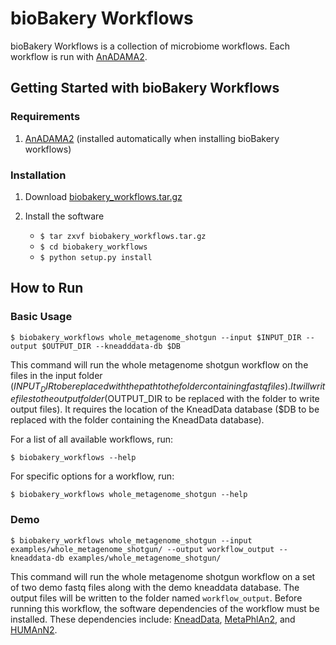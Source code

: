 # bioBakery Workflows #

bioBakery Workflows is a collection of microbiome workflows. Each workflow is run with [AnADAMA2](https://bitbucket.org/biobakery/anadama2).

## Getting Started with bioBakery Workflows ##

### Requirements ###
1. [AnADAMA2](https://bitbucket.org/biobakery/anadama2) (installed automatically when installing bioBakery workflows)

### Installation ###

1. Download [biobakery_workflows.tar.gz](https://bitbucket.org/biobakery/biobakery_workflows/get/tip.tar.gz)

2. Install the software
    * ``$ tar zxvf biobakery_workflows.tar.gz``
    * ``$ cd biobakery_workflows``
    * ``$ python setup.py install``

## How to Run ##

### Basic Usage ###

``$ biobakery_workflows whole_metagenome_shotgun --input $INPUT_DIR --output $OUTPUT_DIR --kneadddata-db $DB``

This command will run the whole metagenome shotgun workflow on the files in the input folder ($INPUT_DIR to be replaced with the path to the folder containing fastq files). It will write files to the output folder ($OUTPUT_DIR to be replaced with the folder to write output files). It requires the location of the KneadData database ($DB to be replaced with the folder containing the KneadData database). 

For a list of all available workflows, run:

``$ biobakery_workflows --help``

For specific options for a workflow, run:

``$ biobakery_workflows whole_metagenome_shotgun --help``


### Demo ###

``$ biobakery_workflows whole_metagenome_shotgun --input examples/whole_metagenome_shotgun/ --output workflow_output --kneaddata-db examples/whole_metagenome_shotgun/``

This command will run the whole metagenome shotgun workflow on a set of two demo fastq files along with the demo kneaddata database. The output files will be written to the folder named ``workflow_output``. Before running this workflow, the software dependencies of the workflow must be installed. These dependencies include: [KneadData](https://bitbucket.org/biobakery/kneaddata), [MetaPhlAn2](https://bitbucket.org/biobakery/metaphlan2), and [HUMAnN2](https://bitbucket.org/biobakery/humann2).

